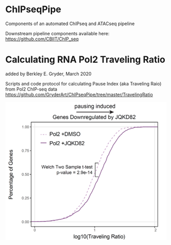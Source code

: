 # ChIPseqPipe
Components of an automated ChIPseq and ATACseq pipeline

Downstream pipeline components available here:
https://github.com/CBIIT/ChIP_seq

# Calculating RNA Pol2 Traveling Ratio
added by Berkley E. Gryder, March 2020

Scripts and code protocol for calculating Pause Index (aka Traveling Raio) from Pol2 ChIP-seq data
https://github.com/GryderArt/ChIPseqPipe/tree/master/TravelingRatio


<a href="https://github.com/GryderArt/ChIPseqPipe/blob/master/"><img src="TravelingRatio/TravelingRatio_ExamplePlot.png" width="700"/></a>


